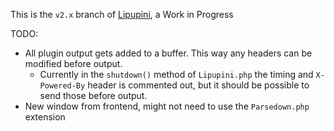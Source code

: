 This is the `v2.x` branch of [Lipupini](https://github.com/instalution/lipupini), a Work in Progress

TODO:

- All plugin output gets added to a buffer. This way any headers can be modified before output.
    - Currently in the `shutdown()` method of `Lipupini.php` the timing and `X-Powered-By` header is commented out, but it should be possible to send those before output.
- New window from frontend, might not need to use the `Parsedown.php` extension
